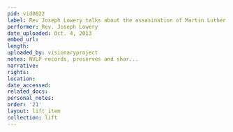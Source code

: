 ```yaml
---
pid: vid0022
label: Rev Joseph Lowery talks about the assasination of Martin Luther King, Jr.
performer: Rev. Joseph Lowery
date_uploaded: Oct. 4, 2013
embed_url: 
length: 
uploaded_by: visionaryproject
notes: NVLP records, preserves and shar...
narrative: 
rights: 
location: 
date_accessed: 
related_docs: 
personal_notes: 
order: '21'
layout: lift_item
collection: lift
---
```

